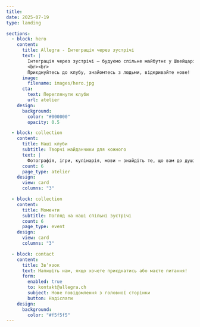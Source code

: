 ```yaml
---
title:
date: 2025-07-19
type: landing

sections:
  - block: hero
    content:
      title: Allegra - Інтеграція через зустрічі
      text: |
        Інтеграція через зустрічі — будуємо спільне майбутнє у Швейцарії.
        <br><br>
        Приєднуйтесь до клубу, знайомтесь з людьми, відкривайте нове!
      image:
        filename: images/hero.jpg
      cta:
        text: Переглянути клуби
        url: atelier
    design:
      background:
        color: "#000000"
        opacity: 0.5

  - block: collection
    content:
      title: Наші клуби
      subtitle: Творчі майданчики для кожного
      text: |
        Фотографія, ігри, кулінарія, мови — знайдіть те, що вам до душі.
      count: 6
      page_type: atelier
    design:
      view: card
      columns: "3"

  - block: collection
    content:
      title: Моменти
      subtitle: Погляд на наші спільні зустрічі
      count: 6
      page_type: event
    design:
      view: card
      columns: "3"

  - block: contact
    content:
      title: Звʼязок
      text: Напишіть нам, якщо хочете приєднатись або маєте питання!
      form:
        enabled: true
        to: kontakt@allegra.ch
        subject: Нове повідомлення з головної сторінки
        button: Надіслати
    design:
      background:
        color: "#f5f5f5"
---
```


